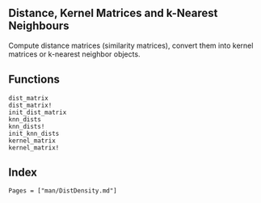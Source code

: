 ## Distance, Kernel Matrices and k-Nearest Neighbours 

Compute distance matrices (similarity matrices), convert them into kernel matrices or k-nearest neighbor objects.


## Functions

```@docs
dist_matrix
dist_matrix!
init_dist_matrix
knn_dists
knn_dists!
init_knn_dists
kernel_matrix
kernel_matrix!
```

## Index

```@index
Pages = ["man/DistDensity.md"]
```